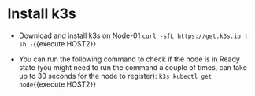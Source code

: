 # Install k3s

* Download and install k3s on Node-01
`curl -sfL https://get.k3s.io | sh -`{{execute HOST2}}

*  You can run the following command to check if the node is in Ready state (you might need to run the command a couple of times, can take up to 30 seconds for the node to register):
  `k3s kubectl get node`{{execute HOST2}}
